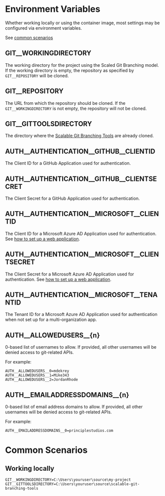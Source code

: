 # Environment Variables

Whether working locally or using the container image, most settings may be
configured via environment variables.

See [common scenarios](#common-scenarios)

## GIT__WORKINGDIRECTORY

The working directory for the project using the Scaled Git Branching model. If
the working directory is empty, the repository as specified by `GIT__REPOSITORY`
will be cloned.

## GIT__REPOSITORY

The URL from which the repository should be cloned. If the
`GIT__WORKINGDIRECTORY` is not empty, the repository will not be cloned.

## GIT__GITTOOLSDIRECTORY

The directory where the [Scalable Git Branching Tools][git-tools] are already
cloned.

## AUTH__AUTHENTICATION__GITHUB__CLIENTID

The Client ID for a GitHub Application used for authentication.

## AUTH__AUTHENTICATION__GITHUB__CLIENTSECRET

The Client Secret for a GitHub Application used for authentication.

## AUTH__AUTHENTICATION__MICROSOFT__CLIENTID

The Client ID for a Microsoft Azure AD Application used for authentication. See
[how to set up a web application][ms-auth].

## AUTH__AUTHENTICATION__MICROSOFT__CLIENTSECRET

The Client Secret for a Microsoft Azure AD Application used for authentication.
See [how to set up a web application][ms-auth].

## AUTH__AUTHENTICATION__MICROSOFT__TENANTID

The Tenant ID for a Microsoft Azure AD Application used for authentication when
not set up for a multi-organization app.

## AUTH__ALLOWEDUSERS__{n}

0-based list of usernames to allow. If provided, all other usernames will be
denied access to git-related APIs.

For example:

```
AUTH__ALLOWEDUSERS__0=mdekrey
AUTH__ALLOWEDUSERS__1=Mike343
AUTH__ALLOWEDUSERS__2=JordanRhode
```

## AUTH__EMAILADDRESSDOMAINS__{n}

0-based list of email address domains to allow. If provided, all other usernames
will be denied access to git-related APIs.

For example:

```
AUTH__EMAILADDRESSDOMAINS__0=principlestudios.com
```

# Common Scenarios

## Working locally

```
GIT__WORKINGDIRECTORY=C:\Users\youruser\source\my-project
GIT__GITTOOLSDIRECTORY=C:\Users\youruser\source\scalable-git-branching-tools
```

[git-tools]: https://github.com/PrincipleStudios/scalable-git-branching-tools/
[ms-auth]: https://learn.microsoft.com/en-us/azure/active-directory-b2c/tutorial-register-applications

